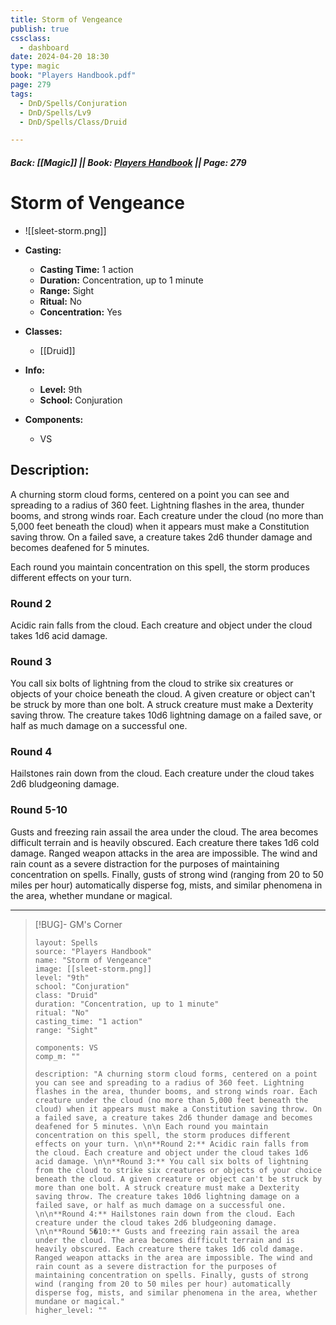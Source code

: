 ```yaml
---
title: Storm of Vengeance
publish: true
cssclass:
  - dashboard
date: 2024-04-20 18:30
type: magic
book: "Players Handbook.pdf"
page: 279
tags:
  - DnD/Spells/Conjuration
  - DnD/Spells/Lv9
  - DnD/Spells/Class/Druid

---
```


##### Back: [[Magic]] || Book: [Players Handbook](https://drive.google.com/drive/folders/1O5bhpYizcIT5xxAoLOuzCRht_PVS7VSG?usp=sharing) || Page: 279

# Storm of Vengeance
- ![[sleet-storm.png]]
- **Casting:**
    - **Casting Time:** 1 action
    - **Duration:** Concentration, up to 1 minute
    - **Range:** Sight
    - **Ritual:** No
    - **Concentration:** Yes
- **Classes:**
    - [[Druid]]

- **Info:**
    - **Level:** 9th
    - **School:** Conjuration
- **Components:**
    - VS


## Description:
A churning storm cloud forms, centered on a point you can see and spreading to a radius of 360 feet. Lightning flashes in the area, thunder booms, and strong winds roar. Each creature under the cloud (no more than 5,000 feet beneath the cloud) when it appears must make a Constitution saving throw. On a failed save, a creature takes 2d6 thunder damage and becomes deafened for 5 minutes. 

 Each round you maintain concentration on this spell, the storm produces different effects on your turn. 

### Round 2 
Acidic rain falls from the cloud. Each creature and object under the cloud takes 1d6 acid damage. 

### Round 3
You call six bolts of lightning from the cloud to strike six creatures or objects of your choice beneath the cloud. A given creature or object can't be struck by more than one bolt. A struck creature must make a Dexterity saving throw. The creature takes 10d6 lightning damage on a failed save, or half as much damage on a successful one. 

### Round 4
Hailstones rain down from the cloud. Each creature under the cloud takes 2d6 bludgeoning damage. 

### Round 5-10
Gusts and freezing rain assail the area under the cloud. The area becomes difficult terrain and is heavily obscured. Each creature there takes 1d6 cold damage. Ranged weapon attacks in the area are impossible. The wind and rain count as a severe distraction for the purposes of maintaining concentration on spells. Finally, gusts of strong wind (ranging from 20 to 50 miles per hour) automatically disperse fog, mists, and similar phenomena in the area, whether mundane or magical.



---

> [!BUG]- GM's Corner
>
> ```statblock
> layout: Spells
> source: "Players Handbook"
> name: "Storm of Vengeance"
> image: [[sleet-storm.png]]
> level: "9th"
> school: "Conjuration"
> class: "Druid"
> duration: "Concentration, up to 1 minute"
> ritual: "No"
> casting_time: "1 action"
> range: "Sight"
>
> components: VS
> comp_m: ""
>
> description: "A churning storm cloud forms, centered on a point you can see and spreading to a radius of 360 feet. Lightning flashes in the area, thunder booms, and strong winds roar. Each creature under the cloud (no more than 5,000 feet beneath the cloud) when it appears must make a Constitution saving throw. On a failed save, a creature takes 2d6 thunder damage and becomes deafened for 5 minutes. \n\n Each round you maintain concentration on this spell, the storm produces different effects on your turn. \n\n**Round 2:** Acidic rain falls from the cloud. Each creature and object under the cloud takes 1d6 acid damage. \n\n**Round 3:** You call six bolts of lightning from the cloud to strike six creatures or objects of your choice beneath the cloud. A given creature or object can't be struck by more than one bolt. A struck creature must make a Dexterity saving throw. The creature takes 10d6 lightning damage on a failed save, or half as much damage on a successful one. \n\n**Round 4:** Hailstones rain down from the cloud. Each creature under the cloud takes 2d6 bludgeoning damage. \n\n**Round 5�10:** Gusts and freezing rain assail the area under the cloud. The area becomes difficult terrain and is heavily obscured. Each creature there takes 1d6 cold damage. Ranged weapon attacks in the area are impossible. The wind and rain count as a severe distraction for the purposes of maintaining concentration on spells. Finally, gusts of strong wind (ranging from 20 to 50 miles per hour) automatically disperse fog, mists, and similar phenomena in the area, whether mundane or magical."
> higher_level: ""
> ```
